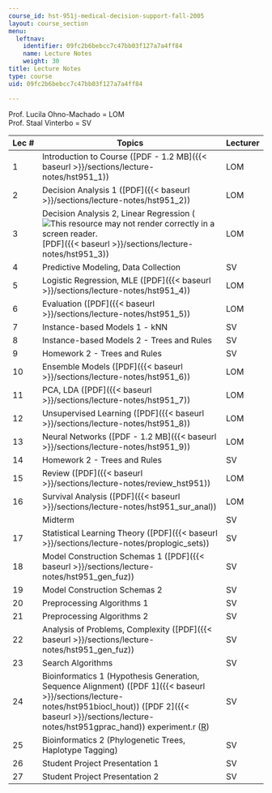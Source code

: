 ```yaml
---
course_id: hst-951j-medical-decision-support-fall-2005
layout: course_section
menu:
  leftnav:
    identifier: 09fc2b6bebcc7c47bb03f127a7a4ff84
    name: Lecture Notes
    weight: 30
title: Lecture Notes
type: course
uid: 09fc2b6bebcc7c47bb03f127a7a4ff84

---
```


Prof. Lucila Ohno-Machado = LOM  
Prof. Staal Vinterbo = SV

| Lec # | Topics | Lecturer |
| --- | --- | --- |
| 1 | Introduction to Course ([PDF - 1.2 MB]({{< baseurl >}}/sections/lecture-notes/hst951_1)) | LOM |
| 2 | Decision Analysis 1 ([PDF]({{< baseurl >}}/sections/lecture-notes/hst951_2)) | LOM |
| 3 | Decision Analysis 2, Linear Regression (![This resource may not render correctly in a screen reader.](/images/inacessible.gif)[PDF]({{< baseurl >}}/sections/lecture-notes/hst951_3)) | LOM |
| 4 | Predictive Modeling, Data Collection | SV |
| 5 | Logistic Regression, MLE ([PDF]({{< baseurl >}}/sections/lecture-notes/hst951_4)) | LOM |
| 6 | Evaluation ([PDF]({{< baseurl >}}/sections/lecture-notes/hst951_5)) | LOM |
| 7 | Instance-based Models 1 - kNN | SV |
| 8 | Instance-based Models 2 - Trees and Rules | SV |
| 9 | Homework 2 - Trees and Rules | SV |
| 10 | Ensemble Models ([PDF]({{< baseurl >}}/sections/lecture-notes/hst951_6)) | LOM |
| 11 | PCA, LDA ([PDF]({{< baseurl >}}/sections/lecture-notes/hst951_7)) | LOM |
| 12 | Unsupervised Learning ([PDF]({{< baseurl >}}/sections/lecture-notes/hst951_8)) | LOM |
| 13 | Neural Networks ([PDF - 1.2 MB]({{< baseurl >}}/sections/lecture-notes/hst951_9)) | LOM |
| 14 | Homework 2 - Trees and Rules | SV |
| 15 | Review ([PDF]({{< baseurl >}}/sections/lecture-notes/review_hst951)) | LOM |
| 16 | Survival Analysis ([PDF]({{< baseurl >}}/sections/lecture-notes/hst951_sur_anal)) | LOM |
| &nbsp; | Midterm | SV |
| 17 | Statistical Learning Theory ([PDF]({{< baseurl >}}/sections/lecture-notes/proplogic_sets)) | SV |
| 18 | Model Construction Schemas 1 ([PDF]({{< baseurl >}}/sections/lecture-notes/hst951_gen_fuz)) | SV |
| 19 | Model Construction Schemas 2 | SV |
| 20 | Preprocessing Algorithms 1 | SV |
| 21 | Preprocessing Algorithms 2 | SV |
| 22 | Analysis of Problems, Complexity ([PDF]({{< baseurl >}}/sections/lecture-notes/hst951_gen_fuz)) | SV |
| 23 | Search Algorithms | SV |
| 24 | Bioinformatics 1 (Hypothesis Generation, Sequence Alignment) ([PDF 1]({{< baseurl >}}/sections/lecture-notes/hst951biocl_hout)) ([PDF 2]({{< baseurl >}}/sections/lecture-notes/hst951gprac_hand)) experiment.r ([R](/courses/health-sciences-and-technology/hst-951j-medical-decision-support-fall-2005/lecture-notes/experiment.r)) | SV |
| 25 | Bioinformatics 2 (Phylogenetic Trees, Haplotype Tagging) | SV |
| 26 | Student Project Presentation 1 | SV |
| 27 | Student Project Presentation 2 | SV